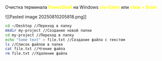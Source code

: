 Очистка терминала **<font color="#ffff00">PowerShell</font>** на Windows **<font color="#ffff00">cls+Enter</font>** или **<font color="#ffff00">clear + Enter</font>**

![[Pasted image 20250810205818.png]]

```bash
cd ~/Desktop //Переход в папку
mkdir my-project //Создание новой папки 
cd my-project //Переход в папку
echo "Some text" > file.txt //Создание файла с текстом 
ls //Список файлов в папке
cat file.txt //Чтение файла
rm file.txt //Удаление файла
```